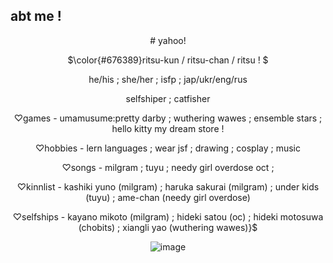 ## abt me !
<div align="center">
  # yahoo! 
  
  $\color{#676389}ritsu-kun / ritsu-chan / ritsu ! $
  
  he/his ; she/her ; isfp ; jap/ukr/eng/rus

  selfshiper ; catfisher
  
  ♡games - umamusume:pretty darby ; wuthering wawes ; ensemble stars ; hello kitty my dream store !
  
  ♡hobbies - lern languages ; wear jsf ; drawing ; cosplay ; music 

  ♡songs - milgram ; tuyu ; needy girl overdose oct ; 

  ♡kinnlist - kashiki yuno (milgram) ; haruka sakurai (milgram) ; under kids (tuyu) ; ame-chan (needy girl overdose)

  ♡selfships - kayano mikoto (milgram) ; hideki satou (oc) ; hideki motosuwa (chobits) ; xiangli yao (wuthering wawes)}$
  
  ![image](https://files.catbox.moe/448fp8.png)
  
</div>

